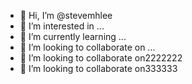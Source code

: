- 👋 Hi, I’m @stevemhlee
- 👀 I’m interested in ...
- 🌱 I’m currently learning ...
- 💞️ I’m looking to collaborate on ...
- 💞️ I’m looking to collaborate on2222222
- 💞️ I’m looking to collaborate on333333

<!---
stevemhlee/stevemhlee is a ✨ special ✨ repository because its `README.md` (this file) appears on your GitHub profile.
You can click the Preview link to take a look at your changes.
--->
